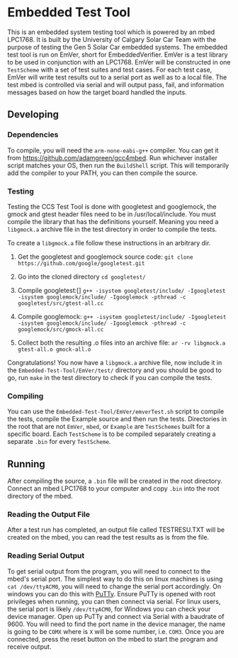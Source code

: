 # Embedded Test Tool

This is an embedded system testing tool which is powered by an mbed LPC1768.
It is built by the University of Calgary Solar Car Team with the purpose of testing the Gen 5 Solar Car embedded systems.
The embedded test tool is run on EmVer, short for EmbeddedVerifier.
EmVer is a test library to be used in conjunction with an LPC1768.
EmVer will be constructed in one `TestScheme` with a set of test suites and test cases.
For each test case, EmVer will write test results out to a serial port as well as to a local file.
The test mbed is controlled via serial and will output pass, fail, and information messages based on how the target board handled the inputs.

## Developing

### Dependencies

To compile, you will need the `arm-none-eabi-g++` compiler.
You can get it from https://github.com/adamgreen/gcc4mbed.
Run whichever installer script matches your OS, then run the `BuildShell` script.
This will temporarily add the compiler to your PATH, you can then compile the source.

### Testing

Testing the CCS Test Tool is done with googletest and googlemock, the gmock and gtest header files need to be in /usr/local/include.
You must compile the library that has the definitions yourself.
Meaning you need a `libgmock.a` archive file in the test directory in order to compile the tests.

To create a `libgmock.a` file follow these instructions in an arbitrary dir.

1. Get the googletest and googlemock source code:
    `git clone https://github.com/google/googletest.git`

2. Go into the cloned directory
    `cd googletest/`

3. Compile googletest:[]
    `g++ -isystem googletest/include/ -Igoogletest -isystem googlemock/include/ -Igooglemock -pthread -c googletest/src/gtest-all.cc`

4. Compile googlemock:
    `g++ -isystem googletest/include/ -Igoogletest -isystem googlemock/include/ -Igooglemock -pthread -c googlemock/src/gmock-all.cc`

5. Collect both the resulting .o files into an archive file:
    `ar -rv libgmock.a gtest-all.o gmock-all.o`

Congratulations! You now have a `libgmock.a` archive file, now include it in the `Embedded-Test-Tool/EmVer/test/` directory and you should be good to go, run `make` in the test directory to check if you can compile the tests.

### Compiling

You can use the `Embedded-Test-Tool/EmVer/emverTest.sh` script to compile the tests, compile the Example source and then run the tests.
Directories in the root that are not `EmVer`, `mbed`, or `Example` are `TestSchemes` built for a specific board.
Each `TestScheme` is to be compiled separately creating a separate `.bin` for every `TestScheme`.

## Running

After compiling the source, a `.bin` file will be created in the root directory.
Connect an mbed LPC1768 to your computer and copy `.bin` into the root directory of the mbed.

### Reading the Output File

After a test run has completed, an output file called TESTRESU.TXT will be created on the mbed, you can read the test results as is from the file.

### Reading Serial Output

To get serial output from the program, you will need to connect to the mbed's serial port.
The simplest way to do this on linux machines is using `cat /dev/ttyACM0`, you will need to  change the serial port accordingly.
On windows you can do this with [PuTTy](http://www.chiark.greenend.org.uk/~sgtatham/putty/download.html).
Ensure PuTTy is opened with root privileges when running, you can then connect via serial.
For linux users, the serial port is likely `/dev/ttyACM0`, for Windows you can check your device manager.
Open up PuTTy and connect via Serial with a baudrate of 9600.
You will need to find the port name in the device manager, the name is going to be `COMX` where is `X` will be some number, i.e. `COM3`.
Once you are connected, press the reset button on the mbed to start the program and receive output.
